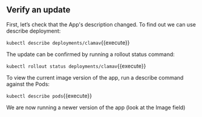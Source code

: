 ## Verify an update

First, let’s check that the App's description changed. To find out we can use describe deployment:

`kubectl describe deployments/clamav`{{execute}}


The update can be confirmed by running a rollout status command:

`kubectl rollout status deployments/clamav`{{execute}}

To view the current image version of the app, run a describe command against the Pods:

`kubectl describe pods`{{execute}}

We are now running a newer version of the app (look at the Image field)
